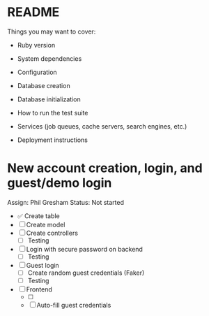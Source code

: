 # README
Things you may want to cover:

* Ruby version

* System dependencies

* Configuration

* Database creation

* Database initialization

* How to run the test suite

* Services (job queues, cache servers, search engines, etc.)

* Deployment instructions

# New account creation, login, and guest/demo login

Assign: Phil Gresham
Status: Not started

- ✅  Create table
- ☐  Create model
- ☐  Create controllers
    - ☐  Testing
- ☐  Login with secure password on backend
    - ☐  Testing
- ☐  Guest login
    - ☐  Create random guest credentials (Faker)
    - ☐  Testing
- ☐  Frontend
    - ☐  
    - ☐  Auto-fill guest credentials